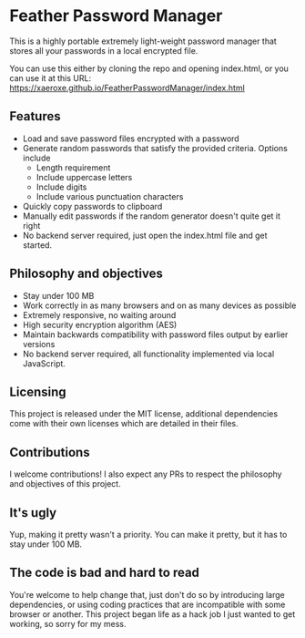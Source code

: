 # Feather Password Manager

This is a highly portable extremely light-weight password manager that stores
all your passwords in a local encrypted file.

You can use this either by cloning the repo and opening index.html, or you can
use it at this URL: https://xaeroxe.github.io/FeatherPasswordManager/index.html

## Features
- Load and save password files encrypted with a password
- Generate random passwords that satisfy the provided criteria. Options include
  - Length requirement
  - Include uppercase letters
  - Include digits
  - Include various punctuation characters
- Quickly copy passwords to clipboard
- Manually edit passwords if the random generator doesn't quite get it right
- No backend server required, just open the index.html file and get started.

## Philosophy and objectives
- Stay under 100 MB
- Work correctly in as many browsers and on as many devices as possible
- Extremely responsive, no waiting around
- High security encryption algorithm (AES)
- Maintain backwards compatibility with password files output by earlier versions
- No backend server required, all functionality implemented via local JavaScript.

## Licensing
This project is released under the MIT license, additional dependencies come
with their own licenses which are detailed in their files.

## Contributions
I welcome contributions! I also expect any PRs to respect the philosophy and
objectives of this project.

## It's ugly
Yup, making it pretty wasn't a priority. You can make it pretty, but it has to
stay under 100 MB.

## The code is bad and hard to read
You're welcome to help change that, just don't do so by introducing large
dependencies, or using coding practices that are incompatible with some
browser or another. This project began life as a hack job I just wanted to get
working, so sorry for my mess.
